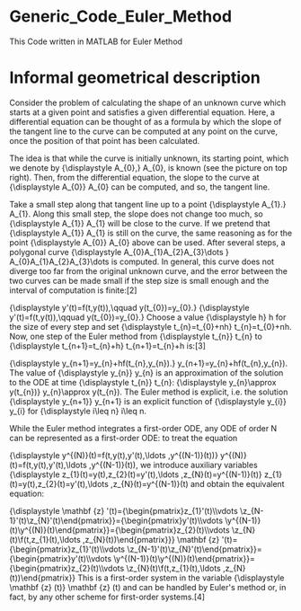 # Generic_Code_Euler_Method
This Code written in MATLAB for Euler Method


# Informal geometrical description
Consider the problem of calculating the shape of an unknown curve which starts at a given point and satisfies a given differential equation. Here, a differential equation can be thought of as a formula by which the slope of the tangent line to the curve can be computed at any point on the curve, once the position of that point has been calculated.

The idea is that while the curve is initially unknown, its starting point, which we denote by {\displaystyle A_{0},} A_{0}, is known (see the picture on top right). Then, from the differential equation, the slope to the curve at {\displaystyle A_{0}} A_{0} can be computed, and so, the tangent line.

Take a small step along that tangent line up to a point {\displaystyle A_{1}.} A_{1}. Along this small step, the slope does not change too much, so {\displaystyle A_{1}} A_{1} will be close to the curve. If we pretend that {\displaystyle A_{1}} A_{1} is still on the curve, the same reasoning as for the point {\displaystyle A_{0}} A_{0} above can be used. After several steps, a polygonal curve {\displaystyle A_{0}A_{1}A_{2}A_{3}\dots } A_{0}A_{1}A_{2}A_{3}\dots  is computed. In general, this curve does not diverge too far from the original unknown curve, and the error between the two curves can be made small if the step size is small enough and the interval of computation is finite:[2]

{\displaystyle y'(t)=f(t,y(t)),\qquad y(t_{0})=y_{0}.} {\displaystyle y'(t)=f(t,y(t)),\qquad y(t_{0})=y_{0}.}
Choose a value {\displaystyle h} h for the size of every step and set {\displaystyle t_{n}=t_{0}+nh} t_{n}=t_{0}+nh. Now, one step of the Euler method from {\displaystyle t_{n}} t_{n} to {\displaystyle t_{n+1}=t_{n}+h} t_{n+1}=t_{n}+h is:[3]

{\displaystyle y_{n+1}=y_{n}+hf(t_{n},y_{n}).} y_{n+1}=y_{n}+hf(t_{n},y_{n}).
The value of {\displaystyle y_{n}} y_{n} is an approximation of the solution to the ODE at time {\displaystyle t_{n}} t_{n}: {\displaystyle y_{n}\approx y(t_{n})} y_{n}\approx y(t_{n}). The Euler method is explicit, i.e. the solution {\displaystyle y_{n+1}} y_{n+1} is an explicit function of {\displaystyle y_{i}} y_{i} for {\displaystyle i\leq n} i\leq n.

While the Euler method integrates a first-order ODE, any ODE of order N can be represented as a first-order ODE: to treat the equation

{\displaystyle y^{(N)}(t)=f(t,y(t),y'(t),\ldots ,y^{(N-1)}(t))} y^{(N)}(t)=f(t,y(t),y'(t),\ldots ,y^{(N-1)}(t)),
we introduce auxiliary variables {\displaystyle z_{1}(t)=y(t),z_{2}(t)=y'(t),\ldots ,z_{N}(t)=y^{(N-1)}(t)} z_{1}(t)=y(t),z_{2}(t)=y'(t),\ldots ,z_{N}(t)=y^{(N-1)}(t) and obtain the equivalent equation:

{\displaystyle \mathbf {z} '(t)={\begin{pmatrix}z_{1}'(t)\\\vdots \\z_{N-1}'(t)\\z_{N}'(t)\end{pmatrix}}={\begin{pmatrix}y'(t)\\\vdots \\y^{(N-1)}(t)\\y^{(N)}(t)\end{pmatrix}}={\begin{pmatrix}z_{2}(t)\\\vdots \\z_{N}(t)\\f(t,z_{1}(t),\ldots ,z_{N}(t))\end{pmatrix}}} \mathbf {z} '(t)={\begin{pmatrix}z_{1}'(t)\\\vdots \\z_{N-1}'(t)\\z_{N}'(t)\end{pmatrix}}={\begin{pmatrix}y'(t)\\\vdots \\y^{(N-1)}(t)\\y^{(N)}(t)\end{pmatrix}}={\begin{pmatrix}z_{2}(t)\\\vdots \\z_{N}(t)\\f(t,z_{1}(t),\ldots ,z_{N}(t))\end{pmatrix}}
This is a first-order system in the variable {\displaystyle \mathbf {z} (t)} \mathbf {z} (t) and can be handled by Euler's method or, in fact, by any other scheme for first-order systems.[4]
